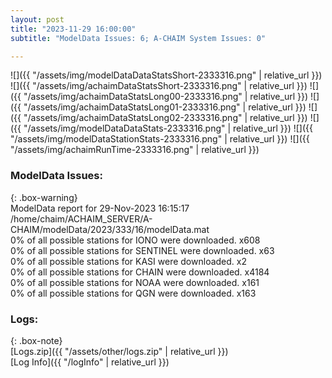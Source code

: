 ```yaml
---
layout: post
title: "2023-11-29 16:00:00"
subtitle: "ModelData Issues: 6; A-CHAIM System Issues: 0"

---
```


![]({{ "/assets/img/modelDataDataStatsShort-2333316.png" | relative_url }})
![]({{ "/assets/img/achaimDataStatsShort-2333316.png" | relative_url }})
![]({{ "/assets/img/achaimDataStatsLong00-2333316.png" | relative_url }})
![]({{ "/assets/img/achaimDataStatsLong01-2333316.png" | relative_url }})
![]({{ "/assets/img/achaimDataStatsLong02-2333316.png" | relative_url }})
![]({{ "/assets/img/modelDataDataStats-2333316.png" | relative_url }})
![]({{ "/assets/img/modelDataStationStats-2333316.png" | relative_url }})
![]({{ "/assets/img/achaimRunTime-2333316.png" | relative_url }})


### ModelData Issues:  
  
{: .box-warning}  
 ModelData report for 29-Nov-2023 16:15:17   
 /home/chaim/ACHAIM_SERVER/A-CHAIM/modelData/2023/333/16/modelData.mat   
 0% of all possible stations for IONO were downloaded. x608   
 0% of all possible stations for SENTINEL were downloaded. x63   
 0% of all possible stations for KASI were downloaded. x2   
 0% of all possible stations for CHAIN were downloaded. x4184   
 0% of all possible stations for NOAA were downloaded. x161   
 0% of all possible stations for QGN were downloaded. x163   
  


### Logs:  
  
{: .box-note}  
[Logs.zip]({{ "/assets/other/logs.zip" | relative_url }})  
[Log Info]({{ "/logInfo" | relative_url }})  
